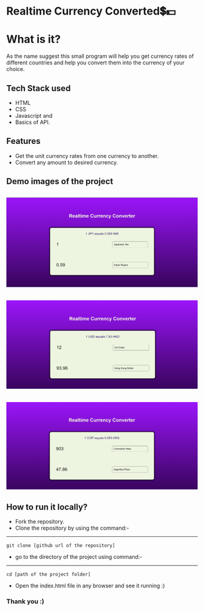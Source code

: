 
# Realtime Currency Converted💲💵

# What is it?
As the name suggest this small program will help you get currency rates of different countries and help you convert them into the currency of your choice.

## Tech Stack used
- HTML 
- CSS 
- Javascript and
- Basics of API.

## Features
- Get the unit currency rates from one currency to another.
- Convert any amount to desired currency.

## Demo images of the project
![Project demo 1](images/image.png)
---
![Project demo 2](images/image2.png)
---
![Project demo 3](images/image3.png)
---

## How to run it locally?
- Fork the repository.
- Clone the repository by using the command:-
---
    git clone [github url of the repository]

- go to the directory of the project using command:-
---
    cd [path of the project folder]
    
- Open the index.html file in any browser and see it running :)

### Thank you :)



